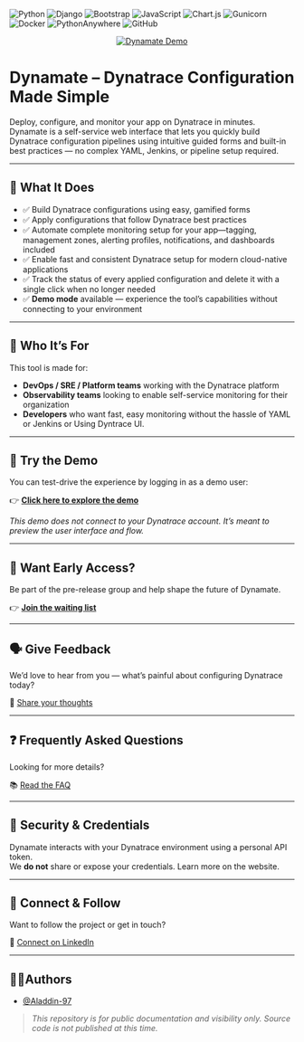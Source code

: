 ![Python](https://img.shields.io/badge/python-3670A0?style=for-the-badge&logo=python&logoColor=ffdd54)
![Django](https://img.shields.io/badge/django-%23092E20.svg?style=for-the-badge&logo=django&logoColor=white)
![Bootstrap](https://img.shields.io/badge/bootstrap-%238511FA.svg?style=for-the-badge&logo=bootstrap&logoColor=white)
![JavaScript](https://img.shields.io/badge/javascript-%23323330.svg?style=for-the-badge&logo=javascript&logoColor=%23F7DF1E)
![Chart.js](https://img.shields.io/badge/chart.js-F5788D.svg?style=for-the-badge&logo=chart.js&logoColor=white)
![Gunicorn](https://img.shields.io/badge/gunicorn-%298729.svg?style=for-the-badge&logo=gunicorn&logoColor=white)
![Docker](https://img.shields.io/badge/docker-%230db7ed.svg?style=for-the-badge&logo=docker&logoColor=white)
![PythonAnywhere](https://img.shields.io/badge/pythonanywhere-%232F9FD7.svg?style=for-the-badge&logo=pythonanywhere&logoColor=151515)
![GitHub](https://img.shields.io/badge/github-%23121011.svg?style=for-the-badge&logo=github&logoColor=white)
<p align="center">
    <a href="#readme">
        <img alt="Dynamate Demo" src="https://raw.githubusercontent.com/AladinStudioX/dynamate-preview/main/img/demo.gif">    
    </a>
</p>


# Dynamate – Dynatrace Configuration Made Simple
<!-- ![Logo](./img/logo.png) -->
Deploy, configure, and monitor your app on Dynatrace in minutes.
Dynamate is a self-service web interface that lets you quickly build Dynatrace configuration pipelines using intuitive guided forms and built-in best practices — no complex YAML, Jenkins, or pipeline setup required.

---
## 🚀 What It Does

- ✅ Build Dynatrace configurations using easy, gamified forms  
- ✅ Apply configurations that follow Dynatrace best practices  
- ✅ Automate complete monitoring setup for your app—tagging, management zones, alerting profiles, notifications, and dashboards included  
- ✅ Enable fast and consistent Dynatrace setup for modern cloud-native applications  
- ✅ Track the status of every applied configuration and delete it with a single click when no longer needed  
- ✅ **Demo mode** available — experience the tool’s capabilities without connecting to your environment  


---

## 👤 Who It’s For

This tool is made for:

- **DevOps / SRE / Platform teams** working with the Dynatrace platform
- **Observability teams** looking to enable self-service monitoring for their organization   
- **Developers** who want fast, easy monitoring without the hassle of YAML or Jenkins or Using Dyntrace UI.

---

## 🧪 Try the Demo

You can test-drive the experience by logging in as a demo user:

👉 [**Click here to explore the demo**](https://aladinstudiox.pythonanywhere.com/)

_This demo does not connect to your Dynatrace account. It’s meant to preview the user interface and flow._


---
## 📩 Want Early Access?

Be part of the pre-release group and help shape the future of Dynamate.

👉 [**Join the waiting list**](https://aladinstudiox.pythonanywhere.com/register/)

---

## 🗣️ Give Feedback

We’d love to hear from you — what’s painful about configuring Dynatrace today?

📝 [Share your thoughts](https://tally.so/r/nGy672)

---
 <!-- commented for demo gif 
## 📸 Screenshots

![App Login](./img/login.png)
![App Dashboard](./img/dashboard.png)
![App Config](./img/config_list.png)
---
-->
## ❓ Frequently Asked Questions

Looking for more details?

📚 [Read the FAQ](https://aladinstudiox.pythonanywhere.com/faq/)

---

## 🔐 Security & Credentials

Dynamate interacts with your Dynatrace environment using a personal API token.  
We **do not** share or expose your credentials. Learn more on the website.

---

## 🤝 Connect & Follow

Want to follow the project or get in touch?

🔗 [Connect on LinkedIn](https://linkedin.com/in/yourname)

---
## 👨‍💻Authors

- [@Aladdin-97](https://www.github.com/Aladdin-97)

> _This repository is for public documentation and visibility only. Source code is not published at this time._
